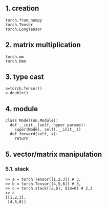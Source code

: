 ## 1. creation
~~~
torch.from_numpy
torch.Tensor
torch.LongTensor
~~~

## 2. matrix multiplication
~~~
torch.mm
torch.bmm
~~~

## 3. type cast
~~~
a=torch.Tensor()
a.double()
~~~

## 4. module
~~~
class Model(nn.Module):
  def __init__(self, hyper_params):
    super(Model, self).__init__()
  def forward(self, x):
    return
~~~

## 5. vector/matrix manipulation
### 5.1. stack
~~~
>> a = torch.Tensor([1,2,3]) # 3,
>> b = torch.Tensor([4,5,6]) # 3,
>> c = torch.stack([a,b], dim=0) # 2,3 
>> c
[[1,2,3],
 [4,5,6]] 
~~~
